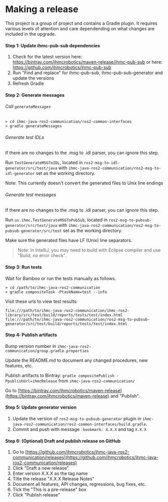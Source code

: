 # Making a release

This project is a group of project and contains a Gradle plugin. It requires various levels of attention and care
dependending on what changes are included in the upgrade.

#### Step 1: Update ihmc-pub-sub dependencies

1. Check for the latest version here: https://bintray.com/ihmcrobotics/maven-release/ihmc-pub-sub
   or here: https://github.com/ihmcrobotics/ihmc-pub-sub
1. Run "Find and replace" for ihmc-pub-sub, ihmc-pub-sub-generator and update the versions
1. Refresh Gradle

#### Step 2: Generate messages

###### Call `generateMessages`

```
> cd ihmc-java-ros2-communication/ros2-common-interfaces
> gradle generateMessages
```

###### Generate test IDLs

If there are no changes to the .msg to .idl parser, you can ignore this step.

Run `TestGenerateMSGToIDL`, 
located in `ros2-msg-to-idl-generator/src/test/java` 
with `ihmc-java-ros2-communication/ros2-msg-to-idl-generator` set as the working directory.

Note: This currently doesn't convert the generated files to Unix line endings

###### Generate test messages

If there are no changes to the .msg to .idl parser, you can ignore this step.

Run `us.ihmc.TestGenerateMSGToPubSub`, 
located in `ros2-msg-to-pubsub-generator/src/test/java` 
with `ihmc-java-ros2-communication/ros2-msg-to-pubsub-generator/src/test` set as the working directory.

Make sure the generated files have LF (Unix) line separators.

> Note: In IntelliJ, you may need to build with Eclipse compiler and use "Build, no error check".

#### Step 3: Run tests

Wait for Bamboo or run the tests manually as follows.

```
> cd /path/to/ihmc-java-ros2-communication
> gradle compositeTask -PtaskName=test --info
```
Visit these urls to view test results:

```
file:///path/to/ihmc-java-ros2-communication/ihmc-ros2-library/src/test/build/reports/tests/test/index.html
file:///path/to/ihmc-java-ros2-communication/ros2-msg-to-pubsub-generator/src/test/build/reports/tests/test/index.html
```

#### Step 4: Publish artifacts

Bump version number in `ihmc-java-ros2-communication/group.gradle.properties`

Update the README.md to document any changed procedures, new features, etc.

Publish artifacts to Bintray: `gradle compositePublish -PpublishUrl=ihmcRelease` from `ihmc-java-ros2-communication/`

Go to [https://bintray.com/ihmcrobotics/maven-release](https://bintray.com/ihmcrobotics/maven-release) and "Publish".

#### Step 5: Update generator version

1. Update the version of `ros2-msg-to-pubsub-generator` plugin in `ihmc-java-ros2-communication/ros2-common-interfaces/build.gradle`.
1. Commit and push with message `:bookmark: X.X.X` and tag `X.X.X`

#### Step 6: (Optional) Draft and publish release on GitHub

1. Go to [https://github.com/ihmcrobotics/ihmc-java-ros2-communication/releases](https://github.com/ihmcrobotics/ihmc-java-ros2-communication/releases)
1. Click "Draft a new release"
1. Enter version X.X.X as the tag name
1. Title the release "X.X.X Release Notes"
1. Document all features, API changes, regressions, bug fixes, etc.
1. Tick the "This is a pre-release" box
1. Click "Publish release"

